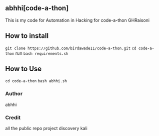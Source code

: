  abhhi[code-a-thon]
 ----------------------------------
This is my code for Automation in Hacking for code-a-thon GHRaisoni
## How to install

``git clone https://github.com/birdawade11/code-a-thon.git``
``cd code-a-thon``
run ``bash requirements.sh``

## How to Use
``cd code-a-thon``
``bash abhhi.sh``

### Author
abhhi

### Credit 
all the public repo 
project discovery
kali
